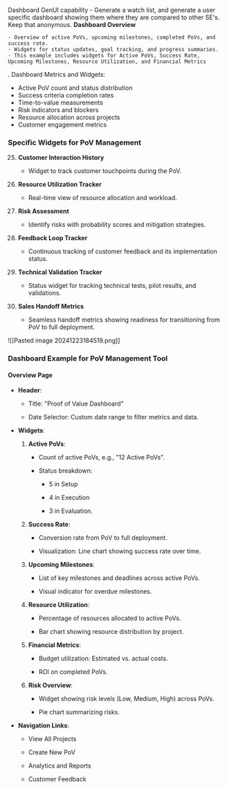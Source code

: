 Dashboard GenUI capability - Generate a watch list, and generate a user specific dashboard showing them where they are compared to other SE's. Keep that anonymous.
 **Dashboard Overview**
    
    - Overview of active PoVs, upcoming milestones, completed PoVs, and success rate.
    - Widgets for status updates, goal tracking, and progress summaries.
    - This example includes widgets for Active PoVs, Success Rate, Upcoming Milestones, Resource Utilization, and Financial Metrics

. Dashboard Metrics and Widgets:
- Active PoV count and status distribution
- Success criteria completion rates
- Time-to-value measurements
- Risk indicators and blockers
- Resource allocation across projects
- Customer engagement metrics
### **Specific Widgets for PoV Management**

25. **Customer Interaction History**
    
    - Widget to track customer touchpoints during the PoV.
26. **Resource Utilization Tracker**
    
    - Real-time view of resource allocation and workload.
27. **Risk Assessment**
    
    - Identify risks with probability scores and mitigation strategies.
28. **Feedback Loop Tracker**
    
    - Continuous tracking of customer feedback and its implementation status.
29. **Technical Validation Tracker**
    
    - Status widget for tracking technical tests, pilot results, and validations.
30. **Sales Handoff Metrics**
    
    - Seamless handoff metrics showing readiness for transitioning from PoV to full deployment.

![[Pasted image 20241223184519.png]]

### Dashboard Example for PoV Management Tool

#### **Overview Page**

- **Header**:
    
    - Title: "Proof of Value Dashboard"
        
    - Date Selector: Custom date range to filter metrics and data.
        
- **Widgets**:
    
    1. **Active PoVs**:
        
        - Count of active PoVs, e.g., "12 Active PoVs".
            
        - Status breakdown:
            
            - 5 in Setup
                
            - 4 in Execution
                
            - 3 in Evaluation.
                
    2. **Success Rate**:
        
        - Conversion rate from PoV to full deployment.
            
        - Visualization: Line chart showing success rate over time.
            
    3. **Upcoming Milestones**:
        
        - List of key milestones and deadlines across active PoVs.
            
        - Visual indicator for overdue milestones.
            
    4. **Resource Utilization**:
        
        - Percentage of resources allocated to active PoVs.
            
        - Bar chart showing resource distribution by project.
            
    5. **Financial Metrics**:
        
        - Budget utilization: Estimated vs. actual costs.
            
        - ROI on completed PoVs.
            
    6. **Risk Overview**:
        
        - Widget showing risk levels (Low, Medium, High) across PoVs.
            
        - Pie chart summarizing risks.
            
- **Navigation Links**:
    
    - View All Projects
        
    - Create New PoV
        
    - Analytics and Reports
        
    - Customer Feedback
        
